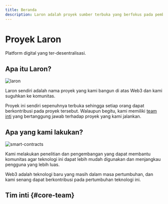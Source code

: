 ```yaml
---
title: Beranda
description: Laron adalah proyek sumber terbuka yang berfokus pada pembangunan ekosistem di atas teknologi Web3.
---
```


# Proyek Laron

Platform digital yang ter-desentralisasi.

## Apa itu Laron?

![laron](/laron.svg)

Laron sendiri adalah nama proyek yang kami bangun di atas Web3 dan kami suguhkan ke komunitas.

Proyek ini sendiri sepenuhnya terbuka sehingga setiap orang dapat berkontribusi pada proyek tersebut. Walaupun begitu, kami memiliki [team inti](#core-team) yang bertanggung jawab terhadap proyek yang kami jalankan.

## Apa yang kami lakukan?

![smart-contracts](/smart-contracts.png)

Kami melakukan penelitian dan pengembangan yang dapat membantu komunitas agar teknologi ini dapat lebih mudah digunakan dan menjangkau pengguna yang lebih luas.

Web3 adalah teknologi baru yang masih dalam masa pertumbuhan, dan kami senang dapat berkontribusi pada pertumbuhan teknologi ini.

## Tim inti {#core-team}
